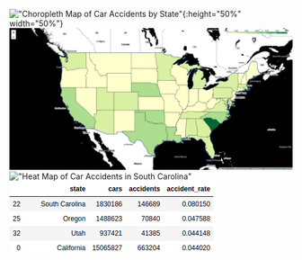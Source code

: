 !["Choropleth Map of Car Accidents by State"](https://github.com/ddiaz164/capstone_1/blob/master/images/choro_map.png){:height="50%" width="50%"}
!["Choropleth Map of Car Accidents per Car by State"](images/choro_rates.png)
!["Heat Map of Car Accidents in South Carolina"](images/heat_sc.png)
!["Car Accident Rates by State (Top 4)"](images/image.png)
